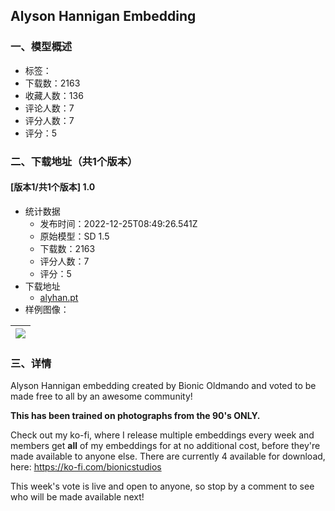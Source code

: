 ## Alyson Hannigan Embedding
### 一、模型概述

- 标签：
- 下载数：2163
- 收藏人数：136
- 评论人数：7
- 评分人数：7
- 评分：5

### 二、下载地址（共1个版本）

#### [版本1/共1个版本] 1.0

- 统计数据
  - 发布时间：2022-12-25T08:49:26.541Z
  - 原始模型：SD 1.5
  - 下载数：2163
  - 评分人数：7
  - 评分：5
- 下载地址
  - [alyhan.pt](https://civitai.com/api/download/models/2530)
- 样例图像：

| <img src="https://image.civitai.com/xG1nkqKTMzGDvpLrqFT7WA/278564e3-ad59-43a4-9a12-4f45ee54e300/width=450/18284.jpeg" /> |
| ---- |


### 三、详情
<p>Alyson Hannigan embedding created by Bionic Oldmando and voted to be made free to all by an awesome community!</p><p></p><p><strong>This has been trained on photographs from the 90's ONLY.</strong></p><p></p><p>Check out my ko-fi, where I release multiple embeddings every week and members get <strong>all</strong> of my embeddings for at no additional cost, before they're made available to anyone else. There are currently 4 available for download, here: <a target="_blank" rel="ugc" href="https://ko-fi.com/bionicstudios">https://ko-fi.com/bionicstudios</a></p><p></p><p>This week's vote is live and open to anyone, so stop by a comment to see who will be made available next!</p>